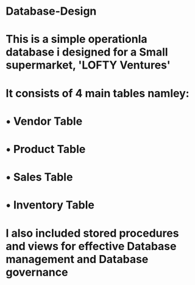 # Database-Design 
# This is a simple operationla database i designed for a Small supermarket, 'LOFTY Ventures'
# It consists of 4 main tables namley:
# • Vendor Table
# • Product Table
# • Sales Table
# • Inventory Table
# 
# I also included stored procedures and views for effective Database management and Database governance
